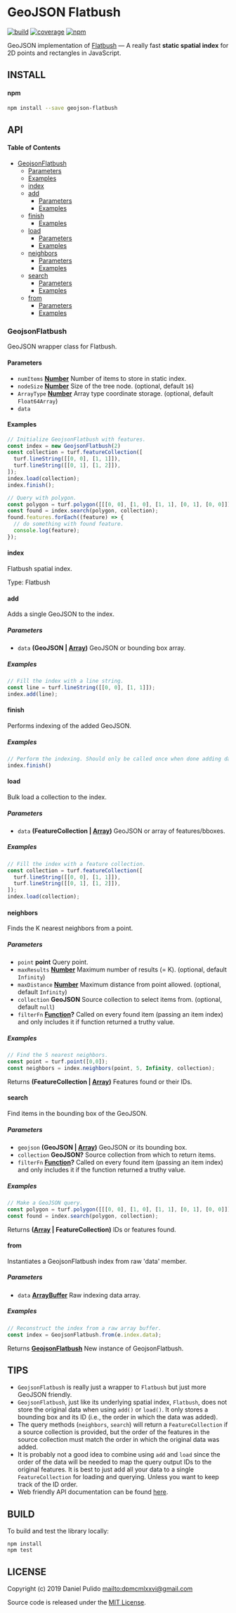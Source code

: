 # GeoJSON Flatbush

[![build](https://travis-ci.org/dpmcmlxxvi/geojson-flatbush.svg?branch=master)](https://travis-ci.org/dpmcmlxxvi/geojson-flatbush)
[![coverage](https://img.shields.io/coveralls/dpmcmlxxvi/geojson-flatbush.svg)](https://coveralls.io/r/dpmcmlxxvi/geojson-flatbush?branch=master)
[![npm](https://badge.fury.io/js/geojson-flatbush.svg)](https://badge.fury.io/js/geojson-flatbush)

GeoJSON implementation of [Flatbush][flatbush-github] — A really fast **static spatial index** for 2D points and rectangles in JavaScript.

## INSTALL

#### npm

```bash
npm install --save geojson-flatbush
```

## API

<!-- Generated by documentation.js. Update this documentation by updating the source code. -->

#### Table of Contents

-   [GeojsonFlatbush](#geojsonflatbush)
    -   [Parameters](#parameters)
    -   [Examples](#examples)
    -   [index](#index)
    -   [add](#add)
        -   [Parameters](#parameters-1)
        -   [Examples](#examples-1)
    -   [finish](#finish)
        -   [Examples](#examples-2)
    -   [load](#load)
        -   [Parameters](#parameters-2)
        -   [Examples](#examples-3)
    -   [neighbors](#neighbors)
        -   [Parameters](#parameters-3)
        -   [Examples](#examples-4)
    -   [search](#search)
        -   [Parameters](#parameters-4)
        -   [Examples](#examples-5)
    -   [from](#from)
        -   [Parameters](#parameters-5)
        -   [Examples](#examples-6)

### GeojsonFlatbush

GeoJSON wrapper class for Flatbush.

#### Parameters

-   `numItems` **[Number](https://developer.mozilla.org/docs/Web/JavaScript/Reference/Global_Objects/Number)** Number of items to store in static index.
-   `nodeSize` **[Number](https://developer.mozilla.org/docs/Web/JavaScript/Reference/Global_Objects/Number)** Size of the tree node. (optional, default `16`)
-   `ArrayType` **[Number](https://developer.mozilla.org/docs/Web/JavaScript/Reference/Global_Objects/Number)** Array type coordinate storage. (optional, default `Float64Array`)
-   `data`  

#### Examples

```javascript
// Initialize GeojsonFlatbush with features.
const index = new GeojsonFlatbush(2)
const collection = turf.featureCollection([
  turf.lineString([[0, 0], [1, 1]]),
  turf.lineString([[0, 1], [1, 2]]),
]);
index.load(collection);
index.finish();

// Query with polygon.
const polygon = turf.polygon([[[0, 0], [1, 0], [1, 1], [0, 1], [0, 0]]]);
const found = index.search(polygon, collection);
found.features.forEach((feature) => {
  // do something with found feature.
  console.log(feature);
});
```

#### index

Flatbush spatial index.

Type: Flatbush

#### add

Adds a single GeoJSON to the index.

##### Parameters

-   `data` **(GeoJSON | [Array](https://developer.mozilla.org/docs/Web/JavaScript/Reference/Global_Objects/Array))** GeoJSON or bounding box array.

##### Examples

```javascript
// Fill the index with a line string.
const line = turf.lineString([[0, 0], [1, 1]]);
index.add(line);
```

#### finish

Performs indexing of the added GeoJSON.

##### Examples

```javascript
// Perform the indexing. Should only be called once when done adding data.
index.finish()
```

#### load

Bulk load a collection to the index.

##### Parameters

-   `data` **(FeatureCollection | [Array](https://developer.mozilla.org/docs/Web/JavaScript/Reference/Global_Objects/Array))** GeoJSON or array of features/bboxes.

##### Examples

```javascript
// Fill the index with a feature collection.
const collection = turf.featureCollection([
  turf.lineString([[0, 0], [1, 1]]),
  turf.lineString([[0, 1], [1, 2]]),
]);
index.load(collection);
```

#### neighbors

Finds the K nearest neighbors from a point.

##### Parameters

-   `point` **point** Query point.
-   `maxResults` **[Number](https://developer.mozilla.org/docs/Web/JavaScript/Reference/Global_Objects/Number)** Maximum number of results (= K). (optional, default `Infinity`)
-   `maxDistance` **[Number](https://developer.mozilla.org/docs/Web/JavaScript/Reference/Global_Objects/Number)** Maximum distance from point allowed. (optional, default `Infinity`)
-   `collection` **GeoJSON** Source collection to select items from. (optional, default `null`)
-   `filterFn` **[Function](https://developer.mozilla.org/docs/Web/JavaScript/Reference/Statements/function)?** Called on every found item (passing an item
                                 index) and only includes it if function
                                 returned a truthy value.

##### Examples

```javascript
// Find the 5 nearest neighbors.
const point = turf.point([0,0]);
const neighbors = index.neighbors(point, 5, Infinity, collection);
```

Returns **(FeatureCollection | [Array](https://developer.mozilla.org/docs/Web/JavaScript/Reference/Global_Objects/Array))** Features found or their IDs.

#### search

Find items in the bounding box of the GeoJSON.

##### Parameters

-   `geojson` **(GeoJSON | [Array](https://developer.mozilla.org/docs/Web/JavaScript/Reference/Global_Objects/Array))** GeoJSON or its bounding box.
-   `collection` **GeoJSON?** Source collection from which to return items.
-   `filterFn` **[Function](https://developer.mozilla.org/docs/Web/JavaScript/Reference/Statements/function)?** Called on every found item (passing an item
                                 index) and only includes it if the function
                                 returned a truthy value.

##### Examples

```javascript
// Make a GeoJSON query.
const polygon = turf.polygon([[[0, 0], [1, 0], [1, 1], [0, 1], [0, 0]]]);
const found = index.search(polygon, collection);
```

Returns **([Array](https://developer.mozilla.org/docs/Web/JavaScript/Reference/Global_Objects/Array) | FeatureCollection)** IDs or features found.

#### from

Instantiates a GeojsonFlatbush index from raw 'data' member.

##### Parameters

-   `data` **[ArrayBuffer](https://developer.mozilla.org/docs/Web/JavaScript/Reference/Global_Objects/ArrayBuffer)** Raw indexing data array.

##### Examples

```javascript
// Reconstruct the index from a raw array buffer.
const index = GeojsonFlatbush.from(e.index.data);
```

Returns **[GeojsonFlatbush](#geojsonflatbush)** New instance of GeojsonFlatbush.

## TIPS

-   `GeojsonFlatbush` is really just a wrapper to `Flatbush` but just more GeoJSON friendly.
-   `GeojsonFlatbush`, just like its underlying spatial index, `Flatbush`, does not store
    the original data when using `add()` or `load()`. It only stores a bounding box and its
    ID (i.e., the order in which the data was added).
-   The query methods (`neighbors`, `search`) will return a `FeatureCollection` if a source
    collection is provided, but the order of the features in the source collection must
    match the order in which the original data was added.
-   It is probably not a good idea to combine using `add` and `load` since the order of the
    data will be needed to map the query output IDs to the original features. It is best to
    just add all your data to a single `FeatureCollection` for loading and querying. Unless
    you want to keep track of the ID order.
-   Web friendly API documentation can be found [here][geojson-flatbush-docs].

## BUILD

To build and test the library locally:

```shell
npm install
npm test
```

## LICENSE

Copyright (c) 2019 Daniel Pulido <mailto:dpmcmlxxvi@gmail.com>

Source code is released under the [MIT License](http://opensource.org/licenses/ISC).

[flatbush-github]: https://github.com/mourner/flatbush

[geojson-flatbush-docs]: https://dpmcmlxxvi.github.io/geojson-flatbush/
